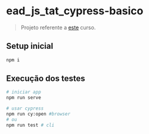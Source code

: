 # ead_js_tat_cypress-basico

> Projeto referente a [este](https://www.udemy.com/course/testes-automatizados-com-cypress-basico) curso.

## Setup inicial

```sh
npm i
```

## Execução dos testes

```sh
# iniciar app
npm run serve

# usar cypress
npm run cy:open #browser
# ou
npm run test # cli
```
